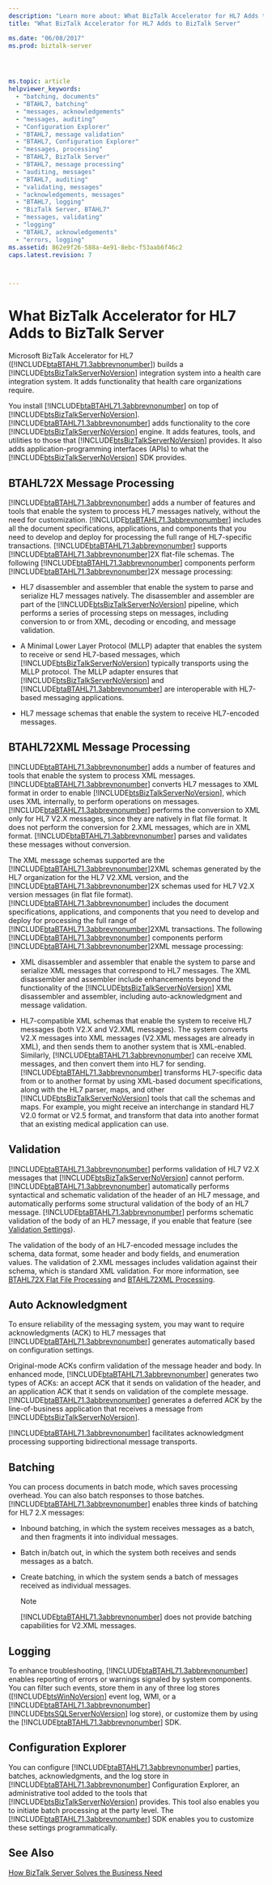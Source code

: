 ```yaml
---
description: "Learn more about: What BizTalk Accelerator for HL7 Adds to BizTalk Server"
title: "What BizTalk Accelerator for HL7 Adds to BizTalk Server"

ms.date: "06/08/2017"
ms.prod: biztalk-server




ms.topic: article
helpviewer_keywords: 
  - "batching, documents"
  - "BTAHL7, batching"
  - "messages, acknowledgements"
  - "messages, auditing"
  - "Configuration Explorer"
  - "BTAHL7, message validation"
  - "BTAHL7, Configuration Explorer"
  - "messages, processing"
  - "BTAHL7, BizTalk Server"
  - "BTAHL7, message processing"
  - "auditing, messages"
  - "BTAHL7, auditing"
  - "validating, messages"
  - "acknowledgements, messages"
  - "BTAHL7, logging"
  - "BizTalk Server, BTAHL7"
  - "messages, validating"
  - "logging"
  - "BTAHL7, acknowledgements"
  - "errors, logging"
ms.assetid: 862e9f26-588a-4e91-8ebc-f53aab6f46c2
caps.latest.revision: 7



---
```

# What BizTalk Accelerator for HL7 Adds to BizTalk Server
Microsoft BizTalk Accelerator for HL7 ([!INCLUDE[btaBTAHL71.3abbrevnonumber](../../includes/btabtahl71-3abbrevnonumber-md.md)]) builds a [!INCLUDE[btsBizTalkServerNoVersion](../../includes/btsbiztalkservernoversion-md.md)] integration system into a health care integration system. It adds functionality that health care organizations require.  
  
 You install [!INCLUDE[btaBTAHL71.3abbrevnonumber](../../includes/btabtahl71-3abbrevnonumber-md.md)] on top of [!INCLUDE[btsBizTalkServerNoVersion](../../includes/btsbiztalkservernoversion-md.md)]. [!INCLUDE[btaBTAHL71.3abbrevnonumber](../../includes/btabtahl71-3abbrevnonumber-md.md)] adds functionality to the core [!INCLUDE[btsBizTalkServerNoVersion](../../includes/btsbiztalkservernoversion-md.md)] engine. It adds features, tools, and utilities to those that [!INCLUDE[btsBizTalkServerNoVersion](../../includes/btsbiztalkservernoversion-md.md)] provides. It also adds application-programming interfaces (APIs) to what the [!INCLUDE[btsBizTalkServerNoVersion](../../includes/btsbiztalkservernoversion-md.md)] SDK provides.  
  
## BTAHL72X Message Processing  
 [!INCLUDE[btaBTAHL71.3abbrevnonumber](../../includes/btabtahl71-3abbrevnonumber-md.md)] adds a number of features and tools that enable the system to process HL7 messages natively, without the need for customization. [!INCLUDE[btaBTAHL71.3abbrevnonumber](../../includes/btabtahl71-3abbrevnonumber-md.md)] includes all the document specifications, applications, and components that you need to develop and deploy for processing the full range of HL7-specific transactions. [!INCLUDE[btaBTAHL71.3abbrevnonumber](../../includes/btabtahl71-3abbrevnonumber-md.md)] supports [!INCLUDE[btaBTAHL71.3abbrevnonumber](../../includes/btabtahl71-3abbrevnonumber-md.md)]2X flat-file schemas. The following [!INCLUDE[btaBTAHL71.3abbrevnonumber](../../includes/btabtahl71-3abbrevnonumber-md.md)] components perform [!INCLUDE[btaBTAHL71.3abbrevnonumber](../../includes/btabtahl71-3abbrevnonumber-md.md)]2X message processing:  
  
- HL7 disassembler and assembler that enable the system to parse and serialize HL7 messages natively. The disassembler and assembler are part of the [!INCLUDE[btsBizTalkServerNoVersion](../../includes/btsbiztalkservernoversion-md.md)] pipeline, which performs a series of processing steps on messages, including conversion to or from XML, decoding or encoding, and message validation.  
  
- A Minimal Lower Layer Protocol (MLLP) adapter that enables the system to receive or send HL7-based messages, which [!INCLUDE[btsBizTalkServerNoVersion](../../includes/btsbiztalkservernoversion-md.md)] typically transports using the MLLP protocol. The MLLP adapter ensures that [!INCLUDE[btsBizTalkServerNoVersion](../../includes/btsbiztalkservernoversion-md.md)] and [!INCLUDE[btaBTAHL71.3abbrevnonumber](../../includes/btabtahl71-3abbrevnonumber-md.md)] are interoperable with HL7-based messaging applications.  
  
- HL7 message schemas that enable the system to receive HL7-encoded messages.  
  
## BTAHL72XML Message Processing  
 [!INCLUDE[btaBTAHL71.3abbrevnonumber](../../includes/btabtahl71-3abbrevnonumber-md.md)] adds a number of features and tools that enable the system to process XML messages. [!INCLUDE[btaBTAHL71.3abbrevnonumber](../../includes/btabtahl71-3abbrevnonumber-md.md)] converts HL7 messages to XML format in order to enable [!INCLUDE[btsBizTalkServerNoVersion](../../includes/btsbiztalkservernoversion-md.md)], which uses XML internally, to perform operations on messages. [!INCLUDE[btaBTAHL71.3abbrevnonumber](../../includes/btabtahl71-3abbrevnonumber-md.md)] performs the conversion to XML only for HL7 V2.X messages, since they are natively in flat file format. It does not perform the conversion for 2.XML messages, which are in XML format. [!INCLUDE[btaBTAHL71.3abbrevnonumber](../../includes/btabtahl71-3abbrevnonumber-md.md)] parses and validates these messages without conversion.  
  
 The XML message schemas supported are the [!INCLUDE[btaBTAHL71.3abbrevnonumber](../../includes/btabtahl71-3abbrevnonumber-md.md)]2XML schemas generated by the HL7 organization for the HL7 V2.XML version, and the [!INCLUDE[btaBTAHL71.3abbrevnonumber](../../includes/btabtahl71-3abbrevnonumber-md.md)]2X schemas used for HL7 V2.X version messages (in flat file format). [!INCLUDE[btaBTAHL71.3abbrevnonumber](../../includes/btabtahl71-3abbrevnonumber-md.md)] includes the document specifications, applications, and components that you need to develop and deploy for processing the full range of [!INCLUDE[btaBTAHL71.3abbrevnonumber](../../includes/btabtahl71-3abbrevnonumber-md.md)]2XML transactions. The following [!INCLUDE[btaBTAHL71.3abbrevnonumber](../../includes/btabtahl71-3abbrevnonumber-md.md)] components perform [!INCLUDE[btaBTAHL71.3abbrevnonumber](../../includes/btabtahl71-3abbrevnonumber-md.md)]2XML message processing:  
  
- XML disassembler and assembler that enable the system to parse and serialize XML messages that correspond to HL7 messages. The XML disassembler and assembler include enhancements beyond the functionality of the [!INCLUDE[btsBizTalkServerNoVersion](../../includes/btsbiztalkservernoversion-md.md)] XML disassembler and assembler, including auto-acknowledgment and message validation.  
  
- HL7-compatible XML schemas that enable the system to receive HL7 messages (both V2.X and V2.XML messages). The system converts V2.X messages into XML messages (V2.XML messages are already in XML), and then sends them to another system that is XML-enabled. Similarly, [!INCLUDE[btaBTAHL71.3abbrevnonumber](../../includes/btabtahl71-3abbrevnonumber-md.md)] can receive XML messages, and then convert them into HL7 for sending. [!INCLUDE[btaBTAHL71.3abbrevnonumber](../../includes/btabtahl71-3abbrevnonumber-md.md)] transforms HL7-specific data from or to another format by using XML-based document specifications, along with the HL7 parser, maps, and other [!INCLUDE[btsBizTalkServerNoVersion](../../includes/btsbiztalkservernoversion-md.md)] tools that call the schemas and maps. For example, you might receive an interchange in standard HL7 V2.0 format or V2.5 format, and transform that data into another format that an existing medical application can use.  
  
## Validation  
 [!INCLUDE[btaBTAHL71.3abbrevnonumber](../../includes/btabtahl71-3abbrevnonumber-md.md)] performs validation of HL7 V2.X messages that [!INCLUDE[btsBizTalkServerNoVersion](../../includes/btsbiztalkservernoversion-md.md)] cannot perform. [!INCLUDE[btaBTAHL71.3abbrevnonumber](../../includes/btabtahl71-3abbrevnonumber-md.md)] automatically performs syntactical and schematic validation of the header of an HL7 message, and automatically performs some structural validation of the body of an HL7 message. [!INCLUDE[btaBTAHL71.3abbrevnonumber](../../includes/btabtahl71-3abbrevnonumber-md.md)] performs schematic validation of the body of an HL7 message, if you enable that feature (see [Validation Settings](../../adapters-and-accelerators/accelerator-hl7/validation-settings.md)).  
  
 The validation of the body of an HL7-encoded message includes the schema, data format, some header and body fields, and enumeration values. The validation of 2.XML messages includes validation against their schema, which is standard XML validation. For more information, see [BTAHL72X Flat File Processing](../../adapters-and-accelerators/accelerator-hl7/btahl72x-flat-file-processing.md) and [BTAHL72XML Processing](../../adapters-and-accelerators/accelerator-hl7/btahl72xml-processing.md).  
  
## Auto Acknowledgment  
 To ensure reliability of the messaging system, you may want to require acknowledgments (ACK) to HL7 messages that [!INCLUDE[btaBTAHL71.3abbrevnonumber](../../includes/btabtahl71-3abbrevnonumber-md.md)] generates automatically based on configuration settings.  
  
 Original-mode ACKs confirm validation of the message header and body. In enhanced mode, [!INCLUDE[btaBTAHL71.3abbrevnonumber](../../includes/btabtahl71-3abbrevnonumber-md.md)] generates two types of ACKs: an accept ACK that it sends on validation of the header, and an application ACK that it sends on validation of the complete message. [!INCLUDE[btaBTAHL71.3abbrevnonumber](../../includes/btabtahl71-3abbrevnonumber-md.md)] generates a deferred ACK by the line-of-business application that receives a message from [!INCLUDE[btsBizTalkServerNoVersion](../../includes/btsbiztalkservernoversion-md.md)].  
  
 [!INCLUDE[btaBTAHL71.3abbrevnonumber](../../includes/btabtahl71-3abbrevnonumber-md.md)] facilitates acknowledgment processing supporting bidirectional message transports.  
  
## Batching  
 You can process documents in batch mode, which saves processing overhead. You can also batch responses to those batches. [!INCLUDE[btaBTAHL71.3abbrevnonumber](../../includes/btabtahl71-3abbrevnonumber-md.md)] enables three kinds of batching for HL7 2.X messages:  
  
- Inbound batching, in which the system receives messages as a batch, and then fragments it into individual messages.  
  
- Batch in/batch out, in which the system both receives and sends messages as a batch.  
  
- Create batching, in which the system sends a batch of messages received as individual messages.  
  
  > [!NOTE]
  >  [!INCLUDE[btaBTAHL71.3abbrevnonumber](../../includes/btabtahl71-3abbrevnonumber-md.md)] does not provide batching capabilities for V2.XML messages.  
  
## Logging  
 To enhance troubleshooting, [!INCLUDE[btaBTAHL71.3abbrevnonumber](../../includes/btabtahl71-3abbrevnonumber-md.md)] enables reporting of errors or warnings signaled by system components. You can filter such events, store them in any of three log stores ([!INCLUDE[btsWinNoVersion](../../includes/btswinnoversion-md.md)] event log, WMI, or a [!INCLUDE[btaBTAHL71.3abbrevnonumber](../../includes/btabtahl71-3abbrevnonumber-md.md)][!INCLUDE[btsSQLServerNoVersion](../../includes/btssqlservernoversion-md.md)] log store), or customize them by using the [!INCLUDE[btaBTAHL71.3abbrevnonumber](../../includes/btabtahl71-3abbrevnonumber-md.md)] SDK.  
  
## Configuration Explorer  
 You can configure [!INCLUDE[btaBTAHL71.3abbrevnonumber](../../includes/btabtahl71-3abbrevnonumber-md.md)] parties, batches, acknowledgments, and the log store in [!INCLUDE[btaBTAHL71.3abbrevnonumber](../../includes/btabtahl71-3abbrevnonumber-md.md)] Configuration Explorer, an administrative tool added to the tools that [!INCLUDE[btsBizTalkServerNoVersion](../../includes/btsbiztalkservernoversion-md.md)] provides. This tool also enables you to initiate batch processing at the party level. The [!INCLUDE[btaBTAHL71.3abbrevnonumber](../../includes/btabtahl71-3abbrevnonumber-md.md)] SDK enables you to customize these settings programmatically.  
  
## See Also  
 [How BizTalk Server Solves the Business Need](../../adapters-and-accelerators/accelerator-hl7/how-biztalk-server-solves-the-business-need2.md)
